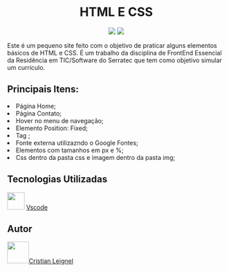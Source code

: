 <h1 align="center">HTML E CSS</h1>

<div align="center">
<img src="https://github.com/leignel/TrabalhoIndividualFront/assets/141193350/db34f1bf-3034-49ed-9f79-b1fb666da90d">
<img src="https://github.com/leignel/TrabalhoIndividualFront/assets/141193350/aece23b6-29ad-473a-87e7-29ee6f7c0ab7">
</div>

<p>Este é um pequeno site feito com o objetivo de praticar alguns elementos básicos de HTML e CSS. É um trabalho da disciplina de FrontEnd Essencial da Residência em TIC/Software do Serratec que tem como objetivo simular um currículo.</p>

<h2>Principais Itens:</h2>
  <li>Página Home;</li>
  <li>Página Contato;</li>
  <li>Hover no menu de navegação;</li>
  <li>Elemento Position: Fixed;</li>
  <li>Tag <img>;</li>
  <li>Fonte externa utilizazndo o Google Fontes;</li>
  <li>Elementos com tamanhos em px e %;</li>
  <li>Css dentro da pasta css e imagem dentro da pasta img;</li>

<h2>Tecnologias Utilizadas</h2>
 <img src="https://github.com/leignel/TrabalhoIndividualFront/assets/141193350/5fbc4161-8057-48b7-b4c9-1ab87c27344b" height="40" width="40"> <a href="https://code.visualstudio.com">Vscode</a>

 <h2>Autor</h2>  
 <img src="https://github.com/leignel/TrabalhoIndividualFront/assets/141193350/01be67df-32f2-458f-81df-67e1ad97022d" height="50" width="50"><a href="https://github.com/leignel">Cristian Leignel</a> 

